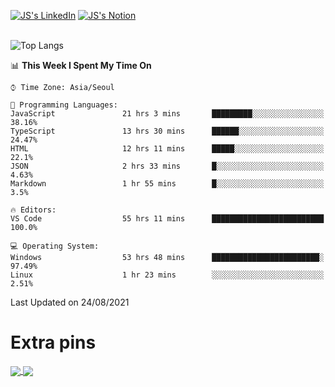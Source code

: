 
[![JS's LinkedIn](https://img.shields.io/badge/LinkedIn-blue?style=for-the-badge&logo=linkedin)](https://www.linkedin.com/in/jaeseung-lee-5a2a32139/) 
[![JS's Notion](https://img.shields.io/badge/Notion-black?style=for-the-badge&logo=notion)](https://bit.ly/ljswiki1) <br><br>
<!-- ![JS's GitHub stats](https://github-readme-stats-lemon-five.vercel.app/api?username=tkxkd0159&hide=contribs,prs,stars,issues&show_icons=true&theme=react&include_all_commits=true)   -->
![Top Langs](https://github-readme-stats-lemon-five.vercel.app/api/top-langs/?username=tkxkd0159&layout=compact&hide=jupyter%20notebook,scss,html,css&langs_count=10)  


<!--START_SECTION:waka-->
📊 **This Week I Spent My Time On** 

```text
⌚︎ Time Zone: Asia/Seoul

💬 Programming Languages: 
JavaScript               21 hrs 3 mins       █████████░░░░░░░░░░░░░░░░   38.16% 
TypeScript               13 hrs 30 mins      ██████░░░░░░░░░░░░░░░░░░░   24.47% 
HTML                     12 hrs 11 mins      █████░░░░░░░░░░░░░░░░░░░░   22.1% 
JSON                     2 hrs 33 mins       █░░░░░░░░░░░░░░░░░░░░░░░░   4.63% 
Markdown                 1 hr 55 mins        █░░░░░░░░░░░░░░░░░░░░░░░░   3.5%

🔥 Editors: 
VS Code                  55 hrs 11 mins      █████████████████████████   100.0%

💻 Operating System: 
Windows                  53 hrs 48 mins      ████████████████████████░   97.49% 
Linux                    1 hr 23 mins        ░░░░░░░░░░░░░░░░░░░░░░░░░   2.51%

```


 Last Updated on 24/08/2021
<!--END_SECTION:waka-->

# Extra pins
<a href="https://github.com/tkxkd0159/go-chain">
  <img align="center" src="https://github-readme-stats-lemon-five.vercel.app/api/pin/?username=tkxkd0159&repo=go-chain&theme=react" />
</a>
<a href="https://github.com/tkxkd0159/dsalgo">
  <img align="center" src="https://github-readme-stats-lemon-five.vercel.app/api/pin/?username=tkxkd0159&repo=dsalgo&theme=react" />
</a>

<!---
- 🔭 I’m currently working on ...
- 🌱 I’m currently learning blockchain and distributed network
- 👯 I’m looking to collaborate on ...
- 🤔 I’m looking for help with ...
- 💬 Ask me about ...
- 📫 How to reach me: ...
- 😄 Pronouns: ...
- ⚡ Fun fact: ...
-->
